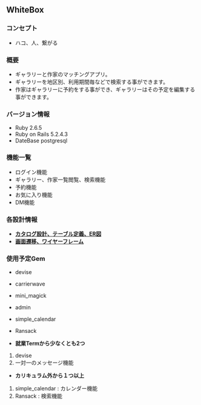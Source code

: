 ## WhiteBox
### コンセプト
- ハコ、人、繋がる
### 概要
- ギャラリーと作家のマッチングアプリ。
- ギャラリーを地区別、利用期間毎などで検索する事ができます。
- 作家はギャラリーに予約をする事ができ、ギャラリーはその予定を編集する事ができます。

### バージョン情報
- Ruby 2.6.5
- Ruby on Rails 5.2.4.3
- DateBase postgresql

### 機能一覧
- ログイン機能
- ギャラリー、作家一覧閲覧、検索機能
- 予約機能
- お気に入り機能
- DM機能

### 各設計情報
- **[カタログ設計、テーブル定義、ER図](https://docs.google.com/spreadsheets/d/1dX859nKapVFsoUpK8391ErymyvPgm8Y2PKLTsmy9C5o/edit?usp=sharing)**
- **[画面遷移、ワイヤーフレーム](https://docs.google.com/spreadsheets/d/1XAqCJpqnRi7nOU5GMxm3GqjlTEMqY-tQ5tEwwfY6WkY/edit?usp=sharing)**

### 使用予定Gem
- devise
- carrierwave
- mini_magick
- admin
- simple_calendar
- Ransack

- **就業Termから少なくとも2つ**
1. devise
1. 一対一のメッセージ機能
- **カリキュラム外から１つ以上**
1. simple_calendar : カレンダー機能
1. Ransack : 検索機能
